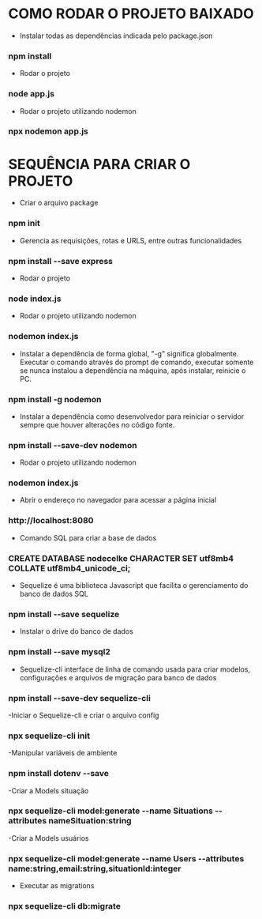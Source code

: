 # COMO RODAR O PROJETO BAIXADO
- Instalar todas as dependências indicada pelo package.json
### npm install

- Rodar o projeto
### node app.js

- Rodar o projeto utilizando nodemon
### npx nodemon app.js


# SEQUÊNCIA PARA CRIAR O PROJETO
- Criar o arquivo package

### npm init

- Gerencia as requisições, rotas e URLS, entre outras funcionalidades

### npm install --save express

- Rodar o projeto

### node index.js

- Rodar o projeto utilizando nodemon

### nodemon index.js

- Instalar a dependência de forma global, "-g" significa globalmente. Executar o comando através do prompt de comando, executar somente se nunca instalou a dependência na máquina, após instalar, reinicie o PC.

### npm install -g nodemon

- Instalar a dependência como desenvolvedor para reiniciar o servidor sempre que houver alterações no código fonte.
### npm install --save-dev nodemon

- Rodar o projeto utilizando nodemon
### nodemon index.js

- Abrir o endereço no navegador para acessar a página inicial
### http://localhost:8080


- Comando SQL para criar a base de dados
### CREATE DATABASE nodecelke CHARACTER SET utf8mb4 COLLATE utf8mb4_unicode_ci;

- Sequelize é uma biblioteca Javascript que facilita o gerenciamento do banco de dados SQL
### npm install --save sequelize

- Instalar o drive do banco de dados
### npm install --save mysql2

- Sequelize-cli interface de linha de comando usada para criar modelos, configurações e arquivos de migração para banco de dados
### npm install --save-dev sequelize-cli

-Iniciar o Sequelize-cli e criar o arquivo config
### npx sequelize-cli init

-Manipular variáveis de ambiente
### npm install dotenv --save

-Criar a Models situação
### npx sequelize-cli model:generate --name Situations --attributes nameSituation:string

-Criar a Models usuários
### npx sequelize-cli model:generate --name Users --attributes name:string,email:string,situationId:integer

- Executar as migrations
### npx sequelize-cli db:migrate
